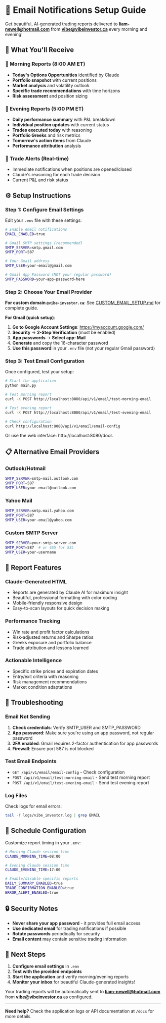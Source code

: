 # 📧 Email Notifications Setup Guide

Get beautiful, AI-generated trading reports delivered to **liam-newell@hotmail.com** from **vibe@vibeinvestor.ca** every morning and evening!

## 🎯 What You'll Receive

### 🌅 **Morning Reports** (8:00 AM ET)
- **Today's Options Opportunities** identified by Claude
- **Portfolio snapshot** with current positions
- **Market analysis** and volatility outlook
- **Specific trade recommendations** with time horizons
- **Risk assessment** and position sizing

### 🌆 **Evening Reports** (5:00 PM ET)  
- **Daily performance summary** with P&L breakdown
- **Individual position updates** with current status
- **Trades executed today** with reasoning
- **Portfolio Greeks** and risk metrics
- **Tomorrow's action items** from Claude
- **Performance attribution** analysis

### 🚨 **Trade Alerts** (Real-time)
- Immediate notifications when positions are opened/closed
- Claude's reasoning for each trade decision
- Current P&L and risk status

## ⚙️ Setup Instructions

### Step 1: Configure Email Settings

Edit your `.env` file with these settings:

```bash
# Enable email notifications
EMAIL_ENABLED=true

# Gmail SMTP settings (recommended)
SMTP_SERVER=smtp.gmail.com
SMTP_PORT=587

# Your Gmail address
SMTP_USER=your-email@gmail.com

# Gmail App Password (NOT your regular password)
SMTP_PASSWORD=your-app-password-here
```

### Step 2: Choose Your Email Provider

**For custom domain `@vibe-investor.ca`**: See [CUSTOM_EMAIL_SETUP.md](CUSTOM_EMAIL_SETUP.md) for complete guide.

**For Gmail (quick setup)**:
1. **Go to Google Account Settings**: https://myaccount.google.com/
2. **Security** → **2-Step Verification** (must be enabled)
3. **App passwords** → **Select app: Mail**
4. **Generate** and copy the 16-character password
5. **Use this password** in your `.env` file (not your regular Gmail password)

### Step 3: Test Email Configuration

Once configured, test your setup:

```bash
# Start the application
python main.py

# Test morning report
curl -X POST http://localhost:8080/api/v1/email/test-morning-email

# Test evening report  
curl -X POST http://localhost:8080/api/v1/email/test-evening-email

# Check configuration
curl http://localhost:8080/api/v1/email/email-config
```

Or use the web interface: http://localhost:8080/docs

## 📋 Alternative Email Providers

### **Outlook/Hotmail**
```bash
SMTP_SERVER=smtp-mail.outlook.com
SMTP_PORT=587
SMTP_USER=your-email@outlook.com
```

### **Yahoo Mail**
```bash
SMTP_SERVER=smtp.mail.yahoo.com
SMTP_PORT=587
SMTP_USER=your-email@yahoo.com
```

### **Custom SMTP Server**
```bash
SMTP_SERVER=your-smtp-server.com
SMTP_PORT=587  # or 465 for SSL
SMTP_USER=your-username
```

## 🎨 Report Features

### **Claude-Generated HTML**
- Reports are generated by Claude AI for maximum insight
- Beautiful, professional formatting with color coding
- Mobile-friendly responsive design
- Easy-to-scan layouts for quick decision making

### **Performance Tracking**
- Win rate and profit factor calculations
- Risk-adjusted returns and Sharpe ratios
- Greeks exposure and portfolio balance
- Trade attribution and lessons learned

### **Actionable Intelligence**
- Specific strike prices and expiration dates
- Entry/exit criteria with reasoning
- Risk management recommendations
- Market condition adaptations

## 🔧 Troubleshooting

### **Email Not Sending**
1. **Check credentials**: Verify SMTP_USER and SMTP_PASSWORD
2. **App password**: Make sure you're using an app password, not regular password
3. **2FA enabled**: Gmail requires 2-factor authentication for app passwords
4. **Firewall**: Ensure port 587 is not blocked

### **Test Email Endpoints**
- `GET /api/v1/email/email-config` - Check configuration
- `POST /api/v1/email/test-morning-email` - Send test morning report
- `POST /api/v1/email/test-evening-email` - Send test evening report

### **Log Files**
Check logs for email errors:
```bash
tail -f logs/vibe_investor.log | grep EMAIL
```

## 📅 Schedule Configuration

Customize report timing in your `.env`:

```bash
# Morning Claude session time
CLAUDE_MORNING_TIME=08:00

# Evening Claude session time  
CLAUDE_EVENING_TIME=17:00

# Enable/disable specific reports
DAILY_SUMMARY_ENABLED=true
TRADE_CONFIRMATION_ENABLED=true
ERROR_ALERT_ENABLED=true
```

## 🔒 Security Notes

- **Never share your app password** - it provides full email access
- **Use dedicated email** for trading notifications if possible
- **Rotate passwords** periodically for security
- **Email content** may contain sensitive trading information

## 🚀 Next Steps

1. **Configure email settings** in `.env`
2. **Test with the provided endpoints**
3. **Start the application** and verify morning/evening reports
4. **Monitor your inbox** for beautiful Claude-generated insights!

Your trading reports will be automatically sent to **liam-newell@hotmail.com** from **vibe@vibeinvestor.ca** as configured.

---

**Need help?** Check the application logs or API documentation at `/docs` for more details. 